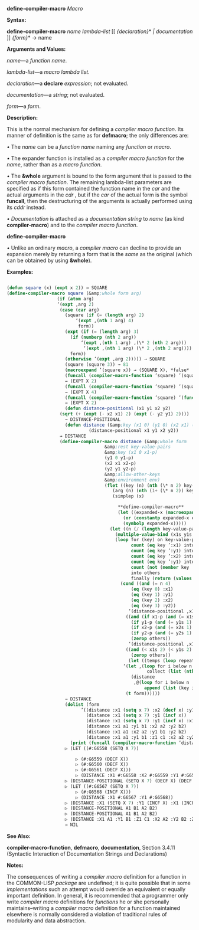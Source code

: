 **define-compiler-macro** *Macro* 



**Syntax:** 



**define-compiler-macro** *name lambda-list* [[ *\{declaration\}*\* *| documentation* ]] *\{form\}*\* → name 



**Arguments and Values:** 



*name*—a *function name*. 



*lambda-list*—a *macro lambda list*. 



*declaration*—a **declare** *expression*; not evaluated. 



*documentation*—a *string*; not evaluated. 



*form*—a *form*. 



**Description:** 



This is the normal mechanism for defining a *compiler macro function*. Its manner of definition is the same as for **defmacro**; the only differences are: 



*•* The *name* can be a *function name* naming any *function* or *macro*. 



*•* The expander function is installed as a *compiler macro function* for the *name*, rather than as a *macro function*. 



*•* The **&amp;whole** argument is bound to the form argument that is passed to the *compiler macro function*. The remaining lambda-list parameters are specified as if this form contained the function name in the *car* and the actual arguments in the *cdr* , but if the *car* of the actual form is the symbol **funcall**, then the destructuring of the arguments is actually performed using its *cddr* instead. 



*• Documentation* is attached as a *documentation string* to *name* (as kind **compiler-macro**) and to the *compiler macro function*.  







**define-compiler-macro** 



*•* Unlike an ordinary *macro*, a *compiler macro* can decline to provide an expansion merely by returning a form that is the *same* as the original (which can be obtained by using **&amp;whole**). 



**Examples:**
```lisp

(defun square (x) (expt x 2)) → SQUARE 
(define-compiler-macro square (&amp;whole form arg) 
			       (if (atom arg) 
				   ‘(expt ,arg 2) 
				    (case (car arg) 
				      (square (if (= (length arg) 2) 
						  ‘(expt ,(nth 1 arg) 4) 
						   form)) 
				      (expt (if (= (length arg) 3) 
						(if (numberp (nth 2 arg)) 
						    ‘(expt ,(nth 1 arg) ,(\* 2 (nth 2 arg))) 
						     ‘(expt ,(nth 1 arg) (\* 2 ,(nth 2 arg)))) 
						form)) 
				      (otherwise ‘(expt ,arg 2))))) → SQUARE 
				      (square (square 3)) → 81 
				      (macroexpand ’(square x)) → (SQUARE X), *false* 
				      (funcall (compiler-macro-function ’square) ’(square x) nil) 
				      → (EXPT X 2) 
				      (funcall (compiler-macro-function ’square) ’(square (square x)) nil) 
				      → (EXPT X 4) 
				      (funcall (compiler-macro-function ’square) ’(funcall #’square x) nil) 
				      → (EXPT X 2) 
				      (defun distance-positional (x1 y1 x2 y2) 
					(sqrt (+ (expt (- x2 x1) 2) (expt (- y2 y1) 2)))) 
				      → DISTANCE-POSITIONAL 
				      (defun distance (&amp;key (x1 0) (y1 0) (x2 x1) (y2 y1)) 
						       (distance-positional x1 y1 x2 y2)) 
					→ DISTANCE 
					(define-compiler-macro distance (&amp;whole form 
									 &amp;rest key-value-pairs 
									 &amp;key (x1 0 x1-p) 
									 (y1 0 y1-p) 
									 (x2 x1 x2-p) 
									 (y2 y1 y2-p) 
									 &amp;allow-other-keys 
									 &amp;environment env) 
									 (flet ((key (n) (nth (\* n 2) key-value-pairs)) 
										(arg (n) (nth (1+ (\* n 2)) key-value-pairs)) 
										(simplep (x)  

										  **define-compiler-macro** 
										  (let ((expanded-x (macroexpand x env))) 
										    (or (constantp expanded-x env) 
											(symbolp expanded-x))))) 
									   (let ((n (/ (length key-value-pairs) 2))) 
									     (multiple-value-bind (x1s y1s x2s y2s others) 
										 (loop for (key) on key-value-pairs by #’cddr 
										       count (eq key ’:x1) into x1s 
										       count (eq key ’:y1) into y1s 
										       count (eq key ’:x2) into x2s 
										       count (eq key ’:y1) into y2s 
										       count (not (member key ’(:x1 :x2 :y1 :y2))) 
										       into others 
										       finally (return (values x1s y1s x2s y2s others))) 
									       (cond ((and (= n 4) 
											   (eq (key 0) :x1) 
											   (eq (key 1) :y1) 
											   (eq (key 2) :x2) 
											   (eq (key 3) :y2)) 
										      ‘(distance-positional ,x1 ,y1 ,x2 ,y2)) 
										     ((and (if x1-p (and (= x1s 1) (simplep x1)) t) 
											   (if y1-p (and (= y1s 1) (simplep y1)) t) 
											   (if x2-p (and (= x2s 1) (simplep x2)) t) 
											   (if y2-p (and (= y2s 1) (simplep y2)) t) 
											   (zerop others)) 
										      ‘(distance-positional ,x1 ,y1 ,x2 ,y2)) 
										     ((and (< x1s 2) (< y1s 2) (< x2s 2) (< y2s 2) 
											   (zerop others)) 
										      (let ((temps (loop repeat n collect (gensym)))) 
											‘(let ,(loop for i below n 
												     collect (list (nth i temps) (arg i))) 
											   (distance 
											    ,@(loop for i below n 
												    append (list (key i) (nth i temps))))))) 
										     (t form)))))) 
					  → DISTANCE 
					  (dolist (form 
						    ’((distance :x1 (setq x 7) :x2 (decf x) :y1 (decf x) :y2 (decf x)) (distance :x1 (setq x 7) :y1 (decf x) :x2 (decf x) :y2 (decf x)) 
						      (distance :x1 (setq x 7) :y1 (incf x)) 
						      (distance :x1 (setq x 7) :y1 (incf x) :x1 (incf x)) 
						      (distance :x1 a1 :y1 b1 :x2 a2 :y2 b2) 
						      (distance :x1 a1 :x2 a2 :y1 b1 :y2 b2) 
						      (distance :x1 a1 :y1 b1 :z1 c1 :x2 a2 :y2 b2 :z2 c2))) 
					    (print (funcall (compiler-macro-function ’distance) form nil))) 
					  ▷ (LET ((#:G6558 (SETQ X 7))  

						  ▷ (#:G6559 (DECF X)) 
						  ▷ (#:G6560 (DECF X)) 
						  ▷ (#:G6561 (DECF X))) 
					      ▷ (DISTANCE :X1 #:G6558 :X2 #:G6559 :Y1 #:G6560 :Y2 #:G6561)) 
					  ▷ (DISTANCE-POSITIONAL (SETQ X 7) (DECF X) (DECF X) (DECF X)) 
					  ▷ (LET ((#:G6567 (SETQ X 7)) 
						  ▷ (#:G6568 (INCF X))) 
					      ▷ (DISTANCE :X1 #:G6567 :Y1 #:G6568)) 
					  ▷ (DISTANCE :X1 (SETQ X 7) :Y1 (INCF X) :X1 (INCF X)) 
					  ▷ (DISTANCE-POSITIONAL A1 B1 A2 B2) 
					  ▷ (DISTANCE-POSITIONAL A1 B1 A2 B2) 
					  ▷ (DISTANCE :X1 A1 :Y1 B1 :Z1 C1 :X2 A2 :Y2 B2 :Z2 C2) 
					  → NIL 

```
**See Also:** 



**compiler-macro-function**, **defmacro**, **documentation**, Section 3.4.11 (Syntactic Interaction of Documentation Strings and Declarations) 



**Notes:** 



The consequences of writing a *compiler macro* definition for a function in the COMMON-LISP *package* are undefined; it is quite possible that in some *implementations* such an attempt would override an equivalent or equally important definition. In general, it is recommended that a programmer only write *compiler macro* definitions for *functions* he or she personally maintains–writing a *compiler macro* definition for a function maintained elsewhere is normally considered a violation of traditional rules of modularity and data abstraction. 



